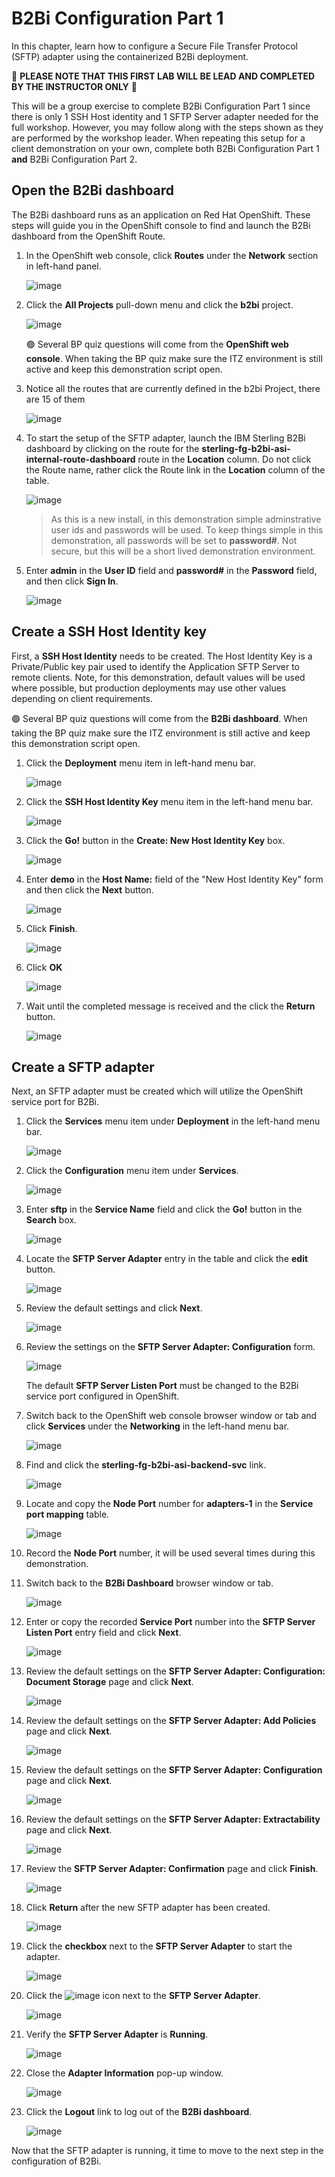 # B2Bi Configuration Part 1

In this chapter, learn how to configure a Secure File Transfer Protocol (SFTP) adapter using the containerized B2Bi deployment.

:red_circle: **PLEASE NOTE THAT THIS FIRST LAB WILL BE LEAD AND COMPLETED BY THE INSTRUCTOR ONLY** :red_circle:

This will be a group exercise to complete B2Bi Configuration Part 1 since there is only 1 SSH Host identity and 1 SFTP Server adapter needed for the full workshop. However, you may follow along with the steps shown as they are performed by the workshop leader. When repeating this setup for a client demonstration on your own, complete both B2Bi Configuration Part 1 **and** B2Bi Configuration Part 2.

<!-- alternate render for mkdocs
!!! danger "Instructor-lead Activity"
    This will be a group exercise to complete B2Bi Configuration Part 1 since there is only 1 SSH Host identity and 1 SFTP Server adapter needed for the full workshop. However, you may follow along with the steps shown as they are performed by the workshop leader. When repeating this setup for a client demonstration on your own, complete both B2Bi Configuration Part 1 **and** B2Bi Configuration Part 2.
-->

## Open the B2Bi dashboard

The B2Bi dashboard runs as an application on Red Hat OpenShift. These steps will guide you in the OpenShift console to find and launch the B2Bi dashboard from the OpenShift Route.

1. In the OpenShift web console, click **Routes** under the **Network** section in left-hand panel.

    ![image](_attachments/OSOverviewToRoutes.png)

1. Click the **All Projects** pull-down menu and click the **b2bi** project.

    ![image](_attachments/OSRoutesMenu.png)

    :green_circle: Several BP quiz questions will come from the **OpenShift web console**. When taking the BP quiz make sure the ITZ environment is still active and keep this demonstration script open.

    <!-- alternate render for mkdocs
    ??? question "BP quiz question"
        Several BP quiz questions will come from the **OpenShift web console**. When taking the BP quiz make sure the ITZ environment is still active and keep this demonstration script open.
    -->

1. Notice all the routes that are currently defined in the b2bi Project, there are 15 of them

    ![image](_attachments/OSB2BiAllRoutes.png)

1. To start the setup of the SFTP adapter, launch the IBM Sterling B2Bi dashboard by clicking on the route for the **sterling-fg-b2bi-asi-internal-route-dashboard** route in the **Location** column. Do not click the Route name, rather click the Route link in the **Location** column of the table.

    ![image](_attachments/OSB2BiDashboardRoute.png)

    > As this is a new install, in this demonstration simple adminstrative user ids and passwords will be used. To keep things simple in this demonstration, all passwords will be set to **password#**. Not secure, but this will be a short lived demonstration environment.

    <!-- alternate render for mkdocs
    !!! hint
        As this is a new install, in this demonstration simple adminstrative user ids and passwords will be used. To keep things simple in this demonstration, all passwords will be set to **password#**. Not secure, but this will be a short lived demonstration environment.
    -->

1. Enter **admin** in the **User ID** field and **password#** in the **Password** field, and then click **Sign In**.

    ![image](_attachments/B2BiAdminLogin.png)

## Create a SSH Host Identity key

First, a **SSH Host Identity** needs to be created. The Host Identity Key is a Private/Public key pair used to identify the Application SFTP Server to remote clients.  Note, for this demonstration, default values will be used where possible, but production deployments may use other values depending on client requirements.

:green_circle: Several BP quiz questions will come from the **B2Bi dashboard**. When taking the BP quiz make sure the ITZ environment is still active and keep this demonstration script open.

<!-- alternate render for mkdocs
??? question "BP quiz question"
    Several BP quiz questions will come from the **B2Bi dashboard**. When taking the BP quiz make sure the ITZ environment is still active and keep this demonstration script open.
-->

1. Click the **Deployment** menu item in left-hand menu bar.

    ![image](_attachments/B2BiMainMenuToDeployment.png)

1. Click the **SSH Host Identity Key** menu item in the left-hand menu bar.

    ![image](_attachments/B2BiMainMenuDeploymentToHIK.png)

1. Click the **Go!** button in the **Create: New Host Identity Key** box.

    ![image](_attachments/B2BiHIK-CreatePage.png)

1. Enter **demo** in the **Host Name:** field of the "New Host Identity Key" form and then click the **Next** button.

    ![image](_attachments/B2BiHIK-HostName.png)

1. Click **Finish**.

    ![image](_attachments/B2BiHIK-Finish.png)

1. Click **OK**

    ![image](_attachments/B2BiHIKCreated.png)

1. Wait until the completed message is received and the click the **Return** button.

    ![image](_attachments/B2BiHIKCreatedCompleted.png)

## Create a SFTP adapter

Next, an SFTP adapter must be created which will utilize the OpenShift service port for B2Bi.

1. Click the **Services** menu item under **Deployment** in the left-hand menu bar.

    ![image](_attachments/B2BiMainMenuDeploymentToServices.png)

1. Click the **Configuration** menu item under **Services**.

    ![image](_attachments/B2BiMainMenuServicesToConfiguration.png)

1. Enter **sftp** in the **Service Name** field and click the **Go!** button in the **Search** box.

    ![image](_attachments/B2BiServicesConfiguratonForm.png)

1. Locate the **SFTP Server Adapter** entry in the table and click the **edit** button.

    ![image](_attachments/B2BiServicesConfigurationSearchResults.png)

1. Review the default settings and click **Next**.

    ![image](_attachments/B2BiSFTPAdapterName1.png)

1. Review the settings on the **SFTP Server Adapter: Configuration** form.

    ![image](_attachments/B2BiSFTPDefaultSettings1.png)

    The default **SFTP Server Listen Port** must be changed to the B2Bi service port configured in OpenShift.

1. Switch back to the OpenShift web console browser window or tab and click **Services** under the **Networking** in the left-hand menu bar.

    ![image](_attachments/OpenShiftRoutesPageToServices.png)

1. Find and click the **sterling-fg-b2bi-asi-backend-svc** link.

    ![image](_attachments/OSServicesASI.png)

1. Locate and copy the **Node Port** number for **adapters-1** in the **Service port mapping** table.

    ![image](_attachments/OSServicesASIOverview-NodePort.png)

1. Record the **Node Port** number, it will be used several times during this demonstration.

1. Switch back to the **B2Bi Dashboard** browser window or tab.

    ![image](_attachments/B2BiSFTPDefaultSettings1.png)

1. Enter or copy the recorded **Service Port** number into the **SFTP Server Listen Port** entry field and click **Next**.

    ![image](_attachments/B2BiSFTPDefaultSettings2.png)

1. Review the default settings on the **SFTP Server Adapter: Configuration: Document Storage** page and click **Next**.

    ![image](_attachments/B2BiSFTPStroage.png)

1. Review the default settings on the **SFTP Server Adapter: Add Policies** page and click **Next**.

    ![image](_attachments/B2BiSFPPolicies.png)

1. Review the default settings on the **SFTP Server Adapter: Configuration** page and click **Next**.

    ![image](_attachments/B2BiSFTPConfigPage.png)

1. Review the default settings on the **SFTP Server Adapter: Extractability** page and click **Next**.

    ![image](_attachments/B2BiSFTPExtractability.png)

1. Review the **SFTP Server Adapter: Confirmation** page and click **Finish**.

    ![image](_attachments/B2BiSFTPFinish.png)

1. Click **Return** after the new SFTP adapter has been created.

    ![image](_attachments/B2BiSFTPConfirmation.png)

1. Click the **checkbox** next to the **SFTP Server Adapter** to start the adapter.

    ![image](_attachments/B2BiSFTPStartAdapter.png)

1. Click the ![image](_attachments/BangIcon.png) icon next to the **SFTP Server Adapter**.

    ![image](_attachments/B2BiSFTPAdapterEnabled.png)

1. Verify the **SFTP Server Adapter** is **Running**.

    ![image](_attachments/B2BiSFTPAdapterStatus.png)

1. Close the **Adapter Information** pop-up window.

    ![image](_attachments/B2BiSFTPAdapterStatus2.png)

1. Click the **Logout** link to log out of the **B2Bi dashboard**.

    ![image](_attachments/B2BiLogout.png)

Now that the SFTP adapter is running, it time to move to the next step in the configuration of B2Bi.
